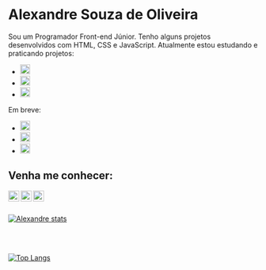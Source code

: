   <h1>Alexandre Souza de Oliveira</h1>

  Sou um Programador Front-end Júnior. Tenho alguns projetos desenvolvidos com HTML, CSS e JavaScript. Atualmente estou estudando e praticando projetos:
  <br>
  - <img src="https://img.shields.io/badge/HTML5-E34F26?style=for-the-badge&logo=html5&logoColor=white" height=20px />
  - <img src="https://img.shields.io/badge/CSS3-1572B6?style=for-the-badge&logo=css3&logoColor=white" height=20px />
  - <img src="https://img.shields.io/badge/JavaScript-F7DF1E?style=for-the-badge&logo=javascript&logoColor=black" height=20px />
 
  
   Em breve:
   <br>
  - <img src="https://img.shields.io/badge/React-20232A?style=for-the-badge&logo=react&logoColor=61DAFB" height=20px />
  - <img src ="https://img.shields.io/badge/Node.js-43853D?style=for-the-badge&logo=node.js&logoColor=white" height=20px />
  - <img src ="https://img.shields.io/badge/React_Native-20232A?style=for-the-badge&logo=react&logoColor=61DAFB" height=20px />
  

  <h2>Venha me conhecer:</h2>

  <p>
  <a href="https://www.instagram.com/alixandre.souza/">
  <img align="left" alt="icone do instagram uma camera dentro de um quadrado" width="22px" src="https://cdn.jsdelivr.net/npm/simple-icons@v3/icons/instagram.svg"/>
  </a>
  
  <a href="https://www.linkedin.com/in/alexandre-souza-de-oliveira-56b2b2226/">
  <img align="left" alt="LinkedIn" width="22px" src="https://cdn.jsdelivr.net/npm/simple-icons@v3/icons/linkedin.svg" />
  </a>
  
  <a href="https://github.com/Alexandre990/">
  <img align="left" alt="GitHub" width="22px" src="https://github.githubassets.com/images/modules/dashboard/onboarding/gh-desktop.png" />
  </a>
  </p>
  
  <br>
  <br>
  
  [![Alexandre stats](https://github-readme-stats.vercel.app/api?username=alexandre990)](https://github.com/anuraghazra/github-readme-stats)
  
  <br>
  <br>
  
  [![Top Langs](https://github-readme-stats.vercel.app/api/top-langs/?username=alexandre990)](https://github.com/anuraghazra/github-readme-stats)
  
  <br>
  
  
